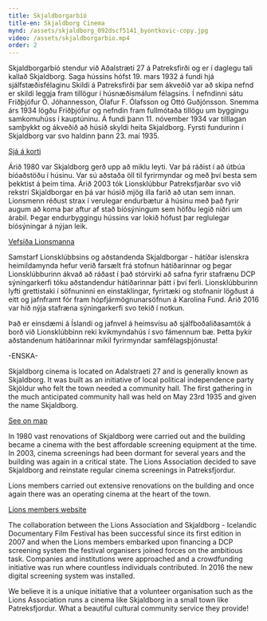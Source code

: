 ```yaml
---
title: Skjaldborgarbíó
title-en: Skjaldborg Cinema
mynd: /assets/skjaldborg_092dscf5141_byontkovic-copy.jpg
video: /assets/skjaldborgarbio.mp4
order: 2
---
```

Skjaldborgarbíó stendur við Aðalstræti 27 á Patreksfirði og er í daglegu tali kallað Skjaldborg. Saga hússins hófst 19. mars 1932 á fundi hjá sjálfstæðisfélaginu Skildi á Patreksfirði þar sem ákveðið var að skipa nefnd er skildi leggja fram tillögur í húsnæðismálum félagsins. Í nefndinni sátu Friðþjófur Ó. Jóhannesson, Ólafur F. Ólafsson og Ottó Guðjónsson. Snemma árs 1934 lögðu Friðþjófur og nefndin fram fullmótaða tillögu um byggingu samkomuhúss í kauptúninu. Á fundi þann 11. nóvember 1934 var tilllagan samþykkt og ákveðið að húsið skyldi heita Skjaldborg. Fyrsti fundurinn í Skjaldborg var svo haldinn þann 23. maí 1935. 

[Sjá á korti](https://goo.gl/maps/efTnr7t5kKAKGBJz5)

Árið 1980 var Skjaldborg gerð upp að miklu leyti. Var þá ráðist í að útbúa bíóaðstöðu í húsinu. Var sú aðstaða öll til fyrirmyndar og með því besta sem þekktist á þeim tíma. Árið 2003 tók Lionsklúbbur Patreksfjarðar svo við rekstri Skjaldborgar en þá var húsið mjög illa farið að utan sem innan. Lionsmenn réðust strax í verulegar endurbætur á húsinu með það fyrir augum að koma þar aftur af stað bíósýningum sem höfðu legið niðri um árabil. Þegar endurbyggingu hússins var lokið hófust þar reglulegar bíósýningar á nýjan leik. 

[Vefsíða Lionsmanna](http://lions.patro.is/)

Samstarf Lionsklúbbsins og aðstandenda Skjaldborgar - hátíðar íslenskra heimildamynda hefur verið farsælt frá stofnun hátíðarinnar og þegar Lionsklúbburinn ákvað að ráðast í það stórvirki að safna fyrir stafrænu DCP sýningarkerfi tóku aðstandendur hátíðarinnar þátt í því ferli. Lionsklúbburinn lyfti grettistaki í söfnuninni en einstaklingar, fyrirtæki og stofnanir lögðust á eitt og jafnframt fór fram hópfjármögnunarsöfnun á Karolina Fund. Árið 2016 var hið nýja stafræna sýningarkerfi svo tekið í notkun.

Það er einsdæmi á Íslandi og jafnvel á heimsvísu að sjálfboðaliðasamtök á borð við Lionsklúbbinn reki kvikmyndahús í svo fámennum bæ. Þetta þykir aðstandenum hátíðarinnar mikil fyrirmyndar samfélagsþjónusta!

\-ENSKA-

Skjaldborg cinema is located on Adalstraeti 27 and is generally known as Skjaldborg. It was built as an initiative of local political independence party Skjöldur who felt the town needed a community hall. The first gathering in the much anticipated community hall was held on May 23rd 1935 and given the name Skjaldborg. 

[See on map](https://goo.gl/maps/efTnr7t5kKAKGBJz5)

In 1980 vast renovations of Skjaldborg were carried out and the building became a cinema with the best affordable screening equipment at the time. In 2003, cinema screenings had been dormant for several years and the building was again in a critical state. The Lions Association decided to save Skjaldborg and reinstate regular cinema screenings in Patreksfjordur.

Lions members carried out extensive renovations on the building and once again there was an operating cinema at the heart of the town. 

[Lions members website](http://lions.patro.is/)

The collaboration between the Lions Association and Skjaldborg - Icelandic Documentary Film Festival has been successful since its first edition in 2007 and when the Lions members embarked upon financing a DCP screening system the festival organisers joined forces on the ambitious task. Companies and institutions were approached and a crowdfunding initiative was run where countless individuals contributed. In 2016 the new digital screening system was installed.

We believe it is a unique initiative that a volunteer organisation such as the Lions Association runs a cinema like Skjaldborg in a small town like Patreksfjordur. What a beautiful cultural community service they provide!
